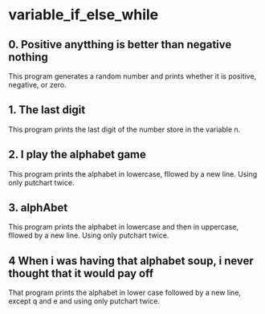 
# variable_if_else_while

## 0. Positive anytthing is better than negative nothing
This program generates a random number and prints whether it is positive, negative, or zero.

## 1. The last digit
This program prints the last digit of the number store in the variable n.

## 2. I play the alphabet game
This program prints the alphabet in lowercase, fllowed by a new line. Using only putchart twice.

## 3. alphAbet
This program prints the alphabet in lowercase and then in uppercase, fllowed by a new line. Using only putchart twice.

## 4 When i was having that alphabet soup, i never thought that it would pay off
That program prints the alphabet in lower case followed by a new line, except q and e and using only putchart twice.
